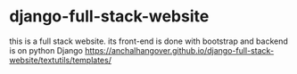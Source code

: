 # django-full-stack-website
this is a full stack website. its front-end is done with bootstrap and backend is on python Django
https://anchalhangover.github.io/django-full-stack-website/textutils/templates/
